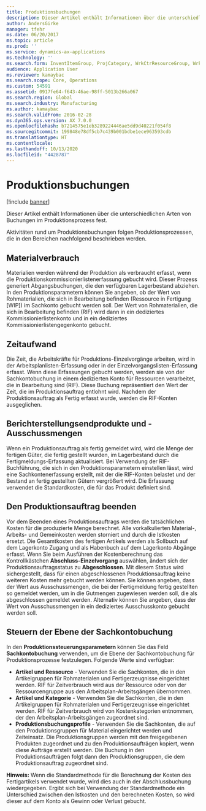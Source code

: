 ```yaml
---
title: Produktionsbuchungen
description: Dieser Artikel enthält Informationen über die unterschiedlichen Arten von Buchungen im Produktionsprozess fest.
author: AndersGirke
manager: tfehr
ms.date: 06/20/2017
ms.topic: article
ms.prod: ''
ms.service: dynamics-ax-applications
ms.technology: ''
ms.search.form: InventItemGroup, ProjCategory, WrkCtrResourceGroup, WrkCtrTable
audience: Application User
ms.reviewer: kamaybac
ms.search.scope: Core, Operations
ms.custom: 54591
ms.assetid: 0917fe64-f643-46ae-98ff-5013b266a067
ms.search.region: Global
ms.search.industry: Manufacturing
ms.author: kamaybac
ms.search.validFrom: 2016-02-28
ms.dyn365.ops.version: AX 7.0.0
ms.openlocfilehash: b7214575e1eb3289224446ae5dd9d40221f054f8
ms.sourcegitcommit: 199848e78df5cb7c439b001bdbe1ece963593cdb
ms.translationtype: HT
ms.contentlocale: 
ms.lasthandoff: 10/13/2020
ms.locfileid: "4428787"
---
```

# <a name="production-posting"></a>Produktionsbuchungen

[!include [banner](../includes/banner.md)]

Dieser Artikel enthält Informationen über die unterschiedlichen Arten von Buchungen im Produktionsprozess fest.

Aktivitäten rund um Produktionsbuchungen folgen Produktionsprozessen, die in den Bereichen nachfolgend beschrieben werden.

## <a name="material-consumption"></a>Materialverbrauch
Materialien werden während der Produktion als verbraucht erfasst, wenn die Produktionskommissionierlistenerfassung gebucht wird. Dieser Prozess generiert Abgangsbuchungen, die den verfügbaren Lagerbestand abziehen. In den Produktionsparametern können Sie angeben, ob der Wert von Rohmaterialien, die sich in Bearbeitung befinden (Ressource in Fertigung \[WIP\]) im Sachkonto gebucht werden soll. Der Wert von Rohmaterialien, die sich in Bearbeitung befinden (RIF) wird dann in ein dediziertes Kommissionierlistenkonto und in ein dediziertes Kommissionierlistengegenkonto gebucht.

## <a name="time-consumption"></a>Zeitaufwand
Die Zeit, die Arbeitskräfte für Produktions-Einzelvorgänge arbeiten, wird in der Arbeitsplanlisten-Erfassung oder in der Einzelvorgangslisten-Erfassung erfasst. Wenn diese Erfassungen gebucht werden, werden sie von der Sachkontobuchung in einem dedizierten Konto für Ressourcen verarbeitet, die in Bearbeitung sind (RIF). Diese Buchung repräsentiert den Wert der Zeit, die im Produktionsauftrag entlohnt wird. Nachdem der Produktionsauftrag als Fertig erfasst wurde, werden die RIF-Konten ausgeglichen.

## <a name="reporting-finished-goods-and-error-quantities"></a>Berichterstellungsendprodukte und -Ausschussmengen
Wenn ein Produktionsauftrag als fertig gemeldet wird, wird die Menge der fertigen Güter, die fertig gestellt wurden, im Lagerbestand durch die Fertigmeldungs-Erfassung aktualisiert. Bei Verwendung der RIF-Buchführung, die sich in den Produktionsparametern einstellen lässt, wird eine Sachkontenerfassung erstellt, mit der die RIF-Konten belastet und der Bestand an fertig gestellten Gütern vergrößert wird. Die Erfassung verwendet die Standardkosten, die für das Produkt definiert sind.

## <a name="ending-the-production-order"></a>Den Produktionsauftrag beenden
Vor dem Beenden eines Produktionsauftrags werden die tatsächlichen Kosten für die produzierte Menge berechnet. Alle vorkalkulierten Material-, Arbeits- und Gemeinkosten werden storniert und durch die Istkosten ersetzt. Die Gesamtkosten des fertigen Artikels werden als Sollbuch auf dem Lagerkonto Zugang und als Habenbuch auf dem Lagerkonto Abgänge erfasst. Wenn Sie beim Ausführen der Kostenberechnung das Kontrollkästchen **Abschluss-Einzelvorgang** auswählen, ändert sich der Produktionsauftragsstatus zu **Abgeschlossen**. Mit diesem Status wird sichergestellt, dass für einen abgeschlossenen Produktionsauftrag keine weiteren Kosten mehr gebucht werden können. Sie können angeben, dass der Wert aus Ausschussmengen, die bei der Fertigmeldung fertig gestellten so gemeldet werden, um in die Gutmengen zugewiesen werden soll, die als abgeschlossen gemeldet werden. Alternativ können Sie angeben, dass der Wert von Ausschussmengen in ein dediziertes Ausschusskonto gebucht werden soll.

## <a name="controlling-the-level-of-ledger-posting"></a>Steuern der Ebene der Sachkontobuchung
In den **Produktionssteuerungsparametern** können Sie das Feld **Sachkontobuchung** verwenden, um die Ebene der Sachkontobuchung für Produktionsprozesse festzulegen. Folgende Werte sind verfügbar:

-   **Artikel und Ressource** - Verwenden Sie die Sachkonten, die in den Artikelgruppen für Rohmaterialen und Fertigerzeugnisse eingerichtet werden. RIF für Zeitverbrauch wird aus der Ressource oder von der Ressourcengruppe aus den Arbeitsplan-Arbeitsgängen übernommen.
-   **Artikel und Kategorie** - Verwenden Sie die Sachkonten, die in den Artikelgruppen für Rohmaterialen und Fertigerzeugnisse eingerichtet werden. RIF für Zeitverbrauch wird von Kostenkategorien entnommen, der den Arbeitsplan-Arbeitsgängen zugeordnet sind.
-   **Produktionsbuchungsprofile** - Verwenden Sie die Sachkonten, die auf den Produktionsgruppen für Material eingerichtet werden und Zeiteinsatz. Die Produktionsgruppen werden mit den freigegebenen Produkten zugeordnet und zu den Produktionsaufträgen kopiert, wenn diese Aufträge erstellt werden. Die Buchung in den Produktionsaufträgen folgt dann den Produktionsgruppen, die dem Produktionsauftrag zugeordnet sind.

**Hinweis:** Wenn die Standardmethode für die Berechnung der Kosten des Fertigartikels verwendet wurde, wird dies auch in der Abschlussbuchung wiedergegeben. Ergibt sich bei Verwendung der Standardmethode ein Unterschied zwischen den Istkosten und den berechneten Kosten, so wird dieser auf dem Konto als Gewinn oder Verlust gebucht.



